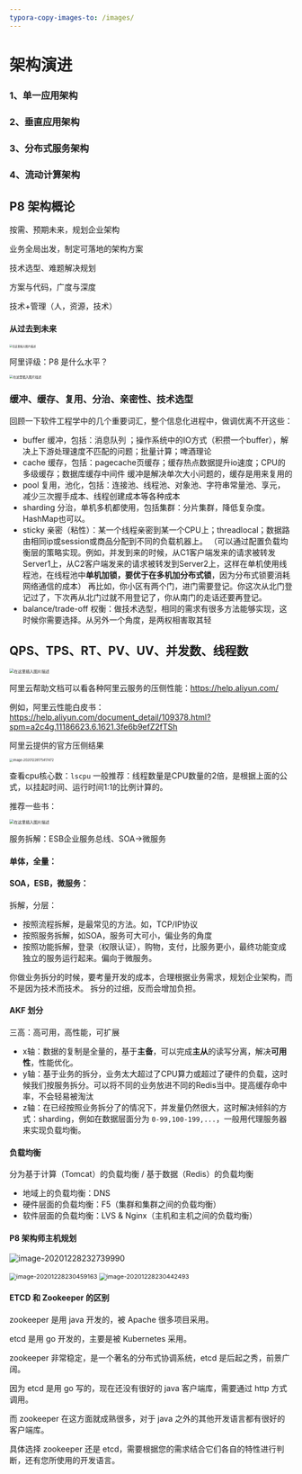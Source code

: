 ```yaml
---
typora-copy-images-to: /images/
---
```


# 架构演进

### 1、单一应用架构

### 2、垂直应用架构

### 3、分布式服务架构

### 4、流动计算架构



## P8 架构概论

按需、预期未来，规划企业架构

业务全局出发，制定可落地的架构方案

技术选型、难题解决规划

方案与代码，广度与深度

技术+管理（人，资源，技术）



#### 从过去到未来

<img src="images/20200710121852709-1609148980255.png" alt="在这里插入图片描述" style="zoom:33%;" />

阿里评级：P8 是什么水平？

<img src="images/202007101116538.png" alt="在这里插入图片描述" style="zoom:40%;" />

### 缓冲、缓存、复用、分治、亲密性、技术选型

回顾一下软件工程学中的几个重要词汇，整个信息化进程中，做调优离不开这些：
- buffer 缓冲，包括：消息队列 ；操作系统中的IO方式（积攒一个buffer），解决上下游处理速度不匹配的问题；批量计算；啤酒理论
- cache 缓存，包括：pagecache页缓存；缓存热点数据提升io速度；CPU的多级缓存；数据库缓存中间件
缓冲是解决单次大小问题的，缓存是用来复用的
- pool 复用，池化，包括：连接池、线程池、对象池、字符串常量池、享元，减少三次握手成本、线程创建成本等各种成本
- sharding 分治，单机多机都使用，包括集群：分片集群，降低复杂度。HashMap也可以。
- sticky 亲密（粘性）：某一个线程亲密到某一个CPU上；threadlocal；数据路由相同ip或session或商品分配到不同的负载机器上。
（可以通过配置负载均衡层的策略实现。例如，并发到来的时候，从C1客户端发来的请求被转发Server1上，从C2客户端发来的请求被转发到Server2上，这样在单机使用线程池，在线程池中**单机加锁，要优于在多机加分布式锁**，因为分布式锁要消耗网络通信的成本）
再比如，你小区有两个门，进门需要登记。你这次从北门登记过了，下次再从北门过就不用登记了，你从南门的走话还要再登记。
- balance/trade-off 权衡：做技术选型，相同的需求有很多方法能够实现，这时候你需要选择。从另外一个角度，是两权相害取其轻



## QPS、TPS、RT、PV、UV、并发数、线程数

<img src="images/20200710121007155.png" alt="在这里插入图片描述" style="zoom: 50%;" />

阿里云帮助文档可以看各种阿里云服务的压侧性能：https://help.aliyun.com/

例如，阿里云性能白皮书：https://help.aliyun.com/document_detail/109378.html?spm=a2c4g.11186623.6.1621.3fe6b9efZ2fTSh

阿里云提供的官方压侧结果

<img src="images/image-20201228175417472.png" alt="image-20201228175417472" style="zoom:40%;" />

查看cpu核心数：`lscpu`
一般推荐：线程数量是CPU数量的2倍，是根据上面的公式，以挂起时间、运行时间1:1的比例计算的。

推荐一些书：

<img src="images/20200710121807916.png" alt="在这里插入图片描述" style="zoom: 50%;" />



服务拆解：ESB企业服务总线、SOA->微服务

#### 单体，全量：


#### SOA，ESB，微服务：
拆解，分层：
- 按照流程拆解，是最常见的方法。如，TCP/IP协议
- 按照服务拆解，如SOA，服务可大可小，偏业务的角度
- 按照功能拆解，登录（权限认证），购物，支付，比服务更小，最终功能变成独立的服务运行起来。偏向于微服务。

你做业务拆分的时候，要考量开发的成本，合理根据业务需求，规划企业架构，而不是因为技术而技术。
拆分的过细，反而会增加负担。

#### AKF 划分
三高：高可用，高性能，可扩展

- x轴：数据的复制是全量的，基于**主备**，可以完成**主从**的读写分离，解决**可用性**，性能优化。
- y轴：基于业务的拆分，业务太大超过了CPU算力或超过了硬件的负载，这时候我们按服务拆分。可以将不同的业务放进不同的Redis当中。提高缓存命中率，不会轻易被淘汰
- z轴：在已经按照业务拆分了的情况下，并发量仍然很大，这时解决倾斜的方式：sharding，例如在数据层面分为 `0-99,100-199,...`，一般用代理服务器来实现负载均衡。

#### 负载均衡

分为基于计算（Tomcat）的负载均衡 / 基于数据（Redis）的负载均衡

- 地域上的负载均衡：DNS
- 硬件层面的负载均衡：F5（集群和集群之间的负载均衡）
- 软件层面的负载均衡：LVS & Nginx（主机和主机之间的负载均衡）

#### P8 架构师主机规划

![image-20201228232739990](images/image-20201228232739990.png)

<img src="images/image-20201228230459163.png" alt="image-20201228230459163" style="zoom:77%;" />

<img src="images/image-20201228230442493.png" alt="image-20201228230442493" style="zoom:77%;" />



#### ETCD 和 Zookeeper 的区别

zookeeper 是用 java 开发的，被 Apache 很多项目采用。

etcd 是用 go 开发的，主要是被 Kubernetes 采用。

zookeeper 非常稳定，是一个著名的分布式协调系统，etcd 是后起之秀，前景广阔。

因为 etcd 是用 go 写的，现在还没有很好的 java 客户端库，需要通过 http 方式调用。

而 zookeeper 在这方面就成熟很多，对于 java 之外的其他开发语言都有很好的客户端库。

具体选择 zookeeper 还是 etcd，需要根据您的需求结合它们各自的特性进行判断，还有您所使用的开发语言。

